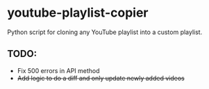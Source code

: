 # youtube-playlist-copier
Python script for cloning any YouTube playlist into a custom playlist.

## TODO:
- Fix 500 errors in API method
- ~~Add logic to do a diff and only update newly added videos~~
